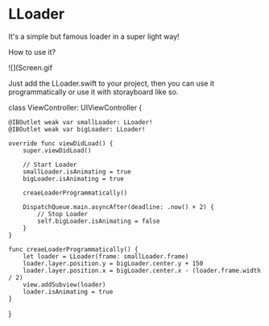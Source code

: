 # LLoader
It's a simple but famous loader in a super light way!




How to use it?

![](Screen.gif

Just add the LLoader.swift to your project, then you can use it programmatically or use it with storayboard like so.

class ViewController: UIViewController {

    @IBOutlet weak var smallLoader: LLoader!
    @IBOutlet weak var bigLoader: LLoader!
    
    override func viewDidLoad() {
        super.viewDidLoad()
     
        // Start Loader
        smallLoader.isAnimating = true
        bigLoader.isAnimating = true
        
        creaeLoaderProgrammatically()
        
        DispatchQueue.main.asyncAfter(deadline: .now() + 2) {
            // Stop Loader
            self.bigLoader.isAnimating = false
        }
    }
    
    func creaeLoaderProgrammatically() {
        let loader = LLoader(frame: smallLoader.frame)
        loader.layer.position.y = bigLoader.center.y + 150
        loader.layer.position.x = bigLoader.center.x - (loader.frame.width / 2)
        view.addSubview(loader)
        loader.isAnimating = true
    }
}

